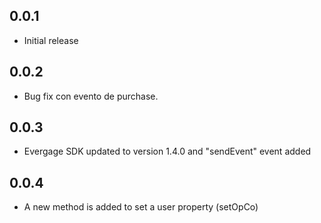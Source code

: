 ## 0.0.1

* Initial release

## 0.0.2

* Bug fix con evento de purchase.

## 0.0.3

* Evergage SDK updated to version 1.4.0 and "sendEvent" event added

## 0.0.4

* A new method is added to set a user property (setOpCo)      